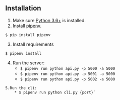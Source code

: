 ## Installation

1. Make sure [Python 3.6+](https://www.python.org/downloads/) is installed.
2. Install [pipenv](https://github.com/kennethreitz/pipenv).

```
$ pip install pipenv
```
3. Install requirements  
```
$ pipenv install
```

4. Run the server:
    * `$ pipenv run python api.py -p 5000 -a 5000`
    * `$ pipenv run python api.py -p 5001 -a 5000`
    * `$ pipenv run python api.py -p 5002 -a 5000`
```    
5.Run the cli:
    * $ pipenv run python cli.py {port}`
